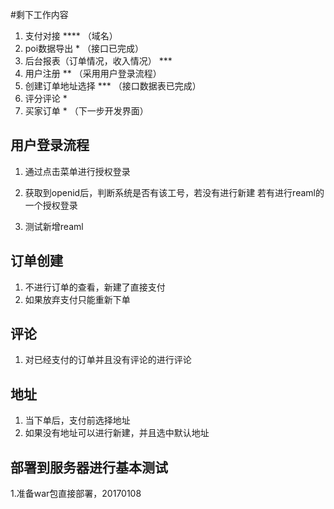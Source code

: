 #剩下工作内容

1. 支付对接 **** （域名）
2. poi数据导出 * （接口已完成）
3. 后台报表（订单情况，收入情况） ***
4. 用户注册 ** （采用用户登录流程）
5. 创建订单地址选择 *** （接口数据表已完成）
6. 评分评论 *
7. 买家订单 * （下一步开发界面）

## 用户登录流程

1. 通过点击菜单进行授权登录
2. 获取到openid后，判断系统是否有该工号，若没有进行新建
     若有进行reaml的一个授权登录
     
3. 测试新增reaml     


## 订单创建
1. 不进行订单的查看，新建了直接支付
2. 如果放弃支付只能重新下单

## 评论
1. 对已经支付的订单并且没有评论的进行评论

## 地址
1. 当下单后，支付前选择地址
2. 如果没有地址可以进行新建，并且选中默认地址

## 部署到服务器进行基本测试
1.准备war包直接部署，20170108